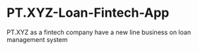 # PT.XYZ-Loan-Fintech-App
PT.XYZ as a fintech company have a new line business on loan management system
